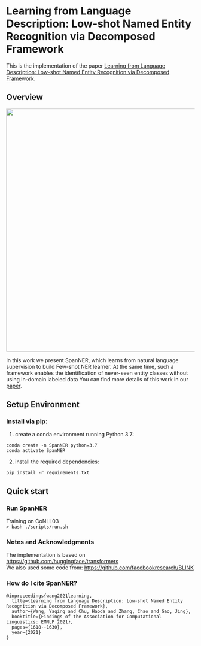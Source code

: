 # Learning from Language Description: Low-shot Named Entity Recognition via Decomposed Framework

This is the implementation of the paper [Learning from Language Description: Low-shot Named Entity Recognition via Decomposed Framework](https://arxiv.org/pdf/2109.05357.pdf). 


## Overview
<img src="./figs/metast.png" width="650"/>

In this work we present SpanNER, which learns from natural language supervision to build Few-shot NER learner. At the same time, such a framework enables the
identification of never-seen entity classes without using in-domain labeled data 
You can find more details of this work in our [paper](https://arxiv.org/pdf/2109.05357.pdf).


## Setup Environment
### Install via pip:

1. create a conda environment running Python 3.7: 
```
conda create -n SpanNER python=3.7
conda activate SpanNER
```

2.  install the required dependencies:
```
pip install -r requirements.txt
```


## Quick start
### Run SpanNER

Training on CoNLL03 </br>
   ```> bash ./scripts/run.sh ```




### Notes and Acknowledgments
The implementation is based on https://github.com/huggingface/transformers <br>
We also used some code from: https://github.com/facebookresearch/BLINK


### How do I cite SpanNER?

```
@inproceedings{wang2021learning,
  title={Learning from Language Description: Low-shot Named Entity Recognition via Decomposed Framework},
  author={Wang, Yaqing and Chu, Haoda and Zhang, Chao and Gao, Jing},
  booktitle={Findings of the Association for Computational Linguistics: EMNLP 2021},
  pages={1618--1630},
  year={2021}
}
```

